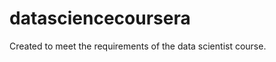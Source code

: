 datasciencecoursera
===================

Created to meet the requirements of the data scientist course.
